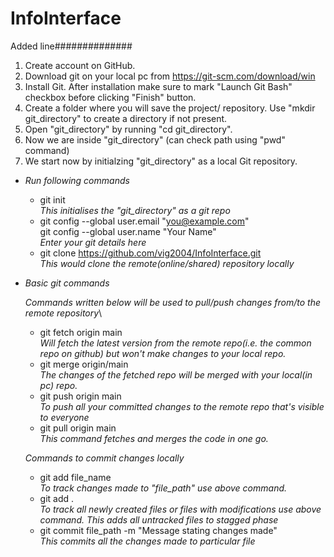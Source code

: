 # InfoInterface
Added line##############
1. Create account on GitHub.
2. Download git on your local pc from https://git-scm.com/download/win
3. Install Git. After installation make sure to mark "Launch Git Bash" checkbox before clicking "Finish" button. 
4. Create a folder where you will save the project/ repository. Use "mkdir git_directory" to create a directory if not present.
5. Open "git_directory" by running "cd git_directory".
6. Now we are inside "git_directory" (can check path using "pwd" command)
7. We start now by initialzing "git_directory" as a local Git repository.
  - *Run following commands*
    - git init \
      *This initialises the "git_directory" as a git repo*
    - git config --global user.email "you@example.com"\
     git config --global user.name "Your Name"\
      *Enter your git details here*
    - git clone https://github.com/vig2004/InfoInterface.git \
      *This would clone the remote(online/shared) repository locally*
  - *Basic git commands*
  
    *Commands written below will be used to pull/push changes from/to the remote repository*\
    - git fetch origin main\
      *Will fetch the latest version from the remote repo(i.e. the common repo on github) but won't make changes to your local repo.*
    - git merge origin/main\
      *The changes of the fetched repo will be merged with your local(in pc) repo.*
    - git push origin main\
      *To push all your committed changes to the remote repo that's visible to everyone*
    - git pull origin main\
      *This command fetches and merges the code in one go.*
    
    *Commands to commit changes locally*
    - git add file_name\
      *To track changes made to "file_path" use above command.*
    - git add . \
      *To track all newly created files or files with modifications use above command. This adds all untracked files to stagged phase*
    - git commit file_path -m "Message stating changes made" \
      *This commits all the changes made to particular file*
    
    
